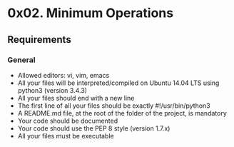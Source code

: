 # 0x02. Minimum Operations

## Requirements

### General

+ Allowed editors: vi, vim, emacs
+ All your files will be interpreted/compiled on Ubuntu 14.04 LTS using python3 (version 3.4.3)
+ All your files should end with a new line
+ The first line of all your files should be exactly #!/usr/bin/python3
+ A README.md file, at the root of the folder of the project, is mandatory
+ Your code should be documented
+ Your code should use the PEP 8 style (version 1.7.x)
+ All your files must be executable
